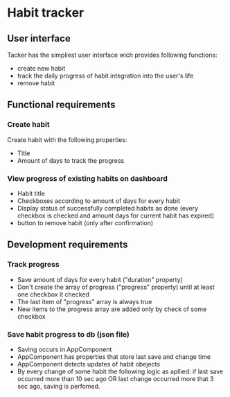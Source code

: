 # Habit tracker

## User interface
Tacker has the simpliest user interface wich provides following functions:
- create new habit
- track the daily progress of habit integration into the user's life
- remove habit

## Functional requirements
### Create habit
Create habit with the following properties:
- Title
- Amount of days to track the progress

### View progress of existing habits on dashboard
- Habit title
- Checkboxes according to amount of days for every habit
- Display status of successfully completed habits as done (every checkbox is checked and amount days for current habit has expired)
- button to remove habit (only after confirmation)

## Development requirements
### Track progress
- Save amount of days for every habit ("duration" property)
- Don't create the array of progress ("progress" property) until at least one checkbox it checked
- The last item of "progress" array is always true
- New items to the progress array are added only by check of some checkbox

### Save habit progress to db (json file)
- Saving occurs in AppComponent 
- AppComponent has properties that store last save and change time
- AppComponent detects updates of habit obejects
- By every change of some habit the following logic as apllied:
if last save occurred more than 10 sec ago OR last change occurred more that 3 sec ago, saving is perfomed.
